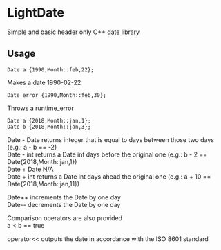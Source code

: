 # LightDate
Simple and basic header only C++ date library

## Usage

```
Date a {1990,Month::feb,22};
```
Makes a date 1990-02-22

```
Date error {1990,Month::feb,30};
```
Throws a runtime_error

```
Date a {2018,Month::jan,1};
Date b {2018,Month::jan,3};
```
Date - Date returns integer that is equal to days between those two days (e.g.: a - b == -2) </br>
Date - int returns a Date int days before the original one (e.g.: b - 2 == Date{2018,Month::jan,1}) </br>
Date + Date N/A </br>
Date + int returns a Date int days ahead the original one (e.g.: a + 10 == Date{2018,Month::jan,11}) </br>

Date++ increments the Date by one day </br> 
Date-- decrements the Date by one day </br>

Comparison operators are also provided </br>
a < b == true </br>

operator<< outputs the date in accordance with the ISO 8601 standard </br>




